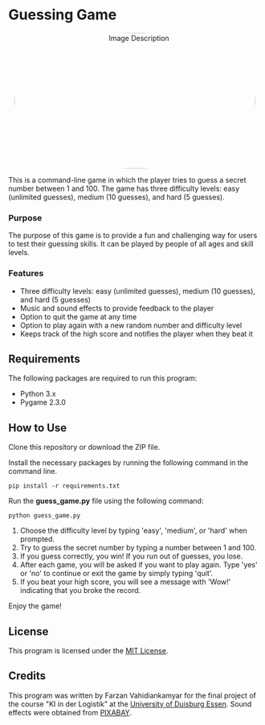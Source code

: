 # **Guessing Game**
<p align="center">
  <img src="image_name.jpg" alt="Image Description" width="480" height="270" style="border-radius:50%">
</p>

This is a command-line game in which the player tries to guess a secret number between 1 and 100. The game has three difficulty levels: easy (unlimited guesses), medium (10 guesses), and hard (5 guesses).


### Purpose

The purpose of this game is to provide a fun and challenging way for users to test their guessing skills. It can be played by people of all ages and skill levels.


### Features

- Three difficulty levels: easy (unlimited guesses), medium (10 guesses), and hard (5 guesses)
- Music and sound effects to provide feedback to the player
- Option to quit the game at any time
- Option to play again with a new random number and difficulty level
- Keeps track of the high score and notifies the player when they beat it



## Requirements

The following packages are required to run this program:

- Python 3.x
- Pygame 2.3.0




## How to Use

Clone this repository or download the ZIP file.

Install the necessary packages by running the following command in the command line.
```
pip install -r requirements.txt
```

Run the **guess_game.py** file using the following command:

```
python guess_game.py
```

1. Choose the difficulty level by typing 'easy', 'medium', or 'hard' when prompted.
2. Try to guess the secret number by typing a number between 1 and 100.
3. If you guess correctly, you win! If you run out of guesses, you lose.
4. After each game, you will be asked if you want to play again. Type 'yes' or 'no' to continue or exit the game by simply typing 'quit'.
5. If you beat your high score, you will see a message with 'Wow!' indicating that you broke the record.

Enjoy the game!

## License

This program is licensed under the [MIT License](https://github.com/vkfarzan/guessing-game/blob/main/LICENSE).


## Credits

This program was written by Farzan Vahidiankamyar for the final project of the course "KI in der Logistik" at the [University of Duisburg Essen](https://www.uni-due.de/).
Sound effects were obtained from [PIXABAY](https://pixabay.com/).
